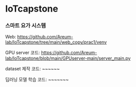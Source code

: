 # IoTcapstone
### 스마트 요가 시스템
Web: https://github.com/Areum-lab/IoTcapstone/tree/main/web_copy/prac1/venv

GPU server 코드: https://github.com/Areum-lab/IoTcapstone/blob/main/GPUserver-main/server_main.py

dataset 제작 코드: ~~~~~~

딥러닝 모델 학습 코드: ~~~~~~~
